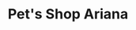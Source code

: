 ---
title: "Pet's Shop Ariana"
url: /ciudad-autonoma-de-buenos-aires/pets-shop-ariana/
shop: mascotas
---